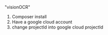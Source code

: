 "visionOCR" 

1. Composer install
2. Have a google cloud account
3. change projectId into google cloud projectId
